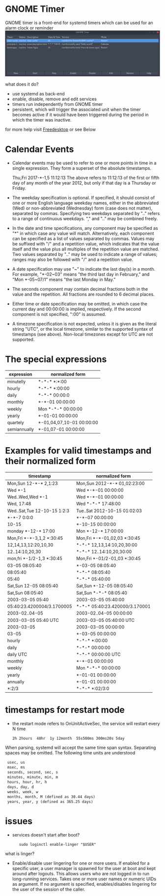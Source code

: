 # GNOME Timer

GNOME timer is a front-end for systemd timers which can be used for an alarm clock or reminder
![N|Solid](https://raw.githubusercontent.com/killown/gnome-timer/master/Images/screenshot.png)


what does it do?
 - use systemd as back-end
 - enable, disable, remove and edit services
 - timers run independently from GNOME timer
 - persistent, which will trigger the associated unit when the timer becomes active if it would have been triggered during the period in which the timer was inactive.

for more help visit [Freedesktop](https://www.freedesktop.org/software/systemd/man/systemd.time.html) or see Below

# Calendar Events

- Calendar events may be used to refer to one or more points in time in a single expression. They form a superset of the absolute timestamps.

     Thu,Fri 2017-\*-1,5 11:12:13
The above refers to 11:12:13 of the first or fifth day of any month of the year 2012, but only if that day is a Thursday or Friday.

- The weekday specification is optional. If specified, it should consist of one or more English language weekday names, either in the abbreviated (Wed) or non-abbreviated (Wednesday) form (case does not matter), separated by commas. Specifying two weekdays separated by ".." refers to a range of continuous weekdays. "," and ".." may be combined freely.

- In the date and time specifications, any component may be specified as "*" in which case any value will match. Alternatively, each component can be specified as a list of values separated by commas. Values may be suffixed with "/" and a repetition value, which indicates that the value itself and the value plus all multiples of the repetition value are matched. Two values separated by ".." may be used to indicate a range of values; ranges may also be followed with "/" and a repetition value.

- A date specification may use "~" to indicate the last day(s) in a month. For example, "*-02~03" means "the third last day in February," and "Mon *-05~07/1" means "the last Monday in May."

- The seconds component may contain decimal fractions both in the value and the repetition. All fractions are rounded to 6 decimal places.

- Either time or date specification may be omitted, in which case the current day and 00:00:00 is implied, respectively. If the second component is not specified, ":00" is assumed.

- A timezone specification is not expected, unless it is given as the literal string "UTC", or the local timezone, similar to the supported syntax of timestamps (see above). Non-local timezones except for UTC are not supported.

# The special expressions

expression   | normalized form
------------ | -------------------------
minutelly    | \*-\*-\* \*:\*:00
hourly       | \*-\*-\* \*:00:00
daily        | \*-\*-\* 00:00:0
monthly      | \*-\*-01 00:00:00
weekly       | Mon \*-\*-\* 00:00:00
yearly       | \*-01-01 00:00:00
quartely     | \*-01,04,07,10-01 00:00:00
semiannually | \*-01,07-01 00:00:00



# Examples for valid timestamps and their normalized form

timestamp                   | normalized form
--------------------------- | ------------------------------
Mon,Sun 12-\*-\* 2,1:23       | Mon,Sun 2012-\*-\* 01,02:23:00
Wed \*-1                     | Wed \*-\*-01 00:00:00
Wed..Wed,Wed \*-1            | Wed \*-\*-01 00:00:00
Wed, 17:48                  | Wed \*-\*-\* 17:48:00
Wed..Sat,Tue 12-10-15 1:2:3 | Tue..Sat 2012-10-15 01:02:03
\*-\*-7 0:0:0                 | \*-\*-07 00:00:00
10-15                       | \*-10-15 00:00:00
monday \*-12-\* 17:00         | Mon \*-12-\* 17:00:00
Mon,Fri \*-\*-3,1,2 \*:30:45   | Mon,Fri \*-\*-01,02,03 \*:30:45
12,14,13,12:20,10,30        | \*-\*-\* 12,13,14:10,20,30:00
12..14:10,20,30             | \*-\*-\* 12..14:10,20,30:00
mon,fri \*-1/2-1,3 \*:30:45   | Mon,Fri \*-01/2-01,03 \*:30:45
03-05 08:05:40              | \*-03-05 08:05:40
08:05:40                    | \*-\*-\* 08:05:40
05:40                       | \*-\*-\* 05:40:00
Sat,Sun 12-05 08:05:40      | Sat,Sun \*-12-05 08:05:40
Sat,Sun 08:05:40            | Sat,Sun \*-\*-\* 08:05:40
2003-03-05 05:40            | 2003-03-05 05:40:00
05:40:23.4200004/3.1700005  | \*-\*-\* 05:40:23.420000/3.170001
2003-02..04-05              | 2003-02..04-05 00:00:00
2003-03-05 05:40 UTC        | 2003-03-05 05:40:00 UTC
2003-03-05                  | 2003-03-05 00:00:00
03-05                       | \*-03-05 00:00:00
hourly                      | \*-\*-\* \*:00:00
daily                       | \*-\*-\* 00:00:00
daily UTC                   | \*-\*-\* 00:00:00 UTC
monthly                     | \*-\*-01 00:00:00
weekly                      | Mon \*-\*-\* 00:00:00
yearly                      | \*-01-01 00:00:00
annually                    | \*-01-01 00:00:00
\*:2/3                       | \*-\*-\* \*:02/3:0


# timestamps for restart mode
- the restart mode refers to OnUnitActiveSec, the service will restart every N time

      2h 2hours  48hr  1y 12month  55s500ms 300ms20s 5day

When parsing, systemd will accept the same time span syntax. Separating spaces may be omitted.
The following time units are understood

     usec, us
     msec, ms
     seconds, second, sec, s
     minutes, minute, min, m
     hours, hour, hr, h
     days, day, d
     weeks, week, w
     months, month, M (defined as 30.44 days)
     years, year, y (defined as 365.25 days)

# issues
- services doesn't start after boot?

         sudo loginctl enable-linger "$USER"
what is linger?
- Enable/disable user lingering for one or more users. If enabled for a specific user, a user manager is spawned for the user at boot and kept around after logouts. This allows users who are not logged in to run long-running services. Takes one or more user names or numeric UIDs as argument. If no argument is specified, enables/disables lingering for the user of the session of the caller.
